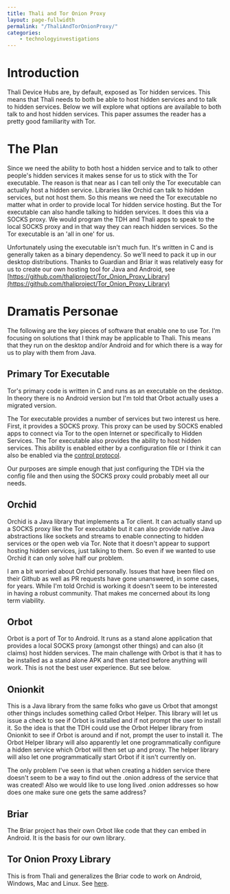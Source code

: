 ```yaml
---
title: Thali and Tor Onion Proxy
layout: page-fullwidth
permalink: "/ThaliAndTorOnionProxy/"
categories:
    - technologyinvestigations
---
```


# Introduction

Thali Device Hubs are, by default, exposed as Tor hidden services. This means that Thali needs to both be able to host hidden services and to talk to hidden services. Below we will explore what options are available to both talk to and host hidden services. This paper assumes the reader has a pretty good familiarity with Tor.

# The Plan

Since we need the ability to both host a hidden service and to talk to other people's hidden services it makes sense for us to stick with the Tor executable. The reason is that near as I can tell only the Tor executable can actually host a hidden service. Libraries like Orchid can talk to hidden services, but not host them. So this means we need the Tor executable no matter what in order to provide local Tor hidden service hosting. But the Tor executable can also handle talking to hidden services. It does this via a SOCKS proxy. We would program the TDH and Thali apps to speak to the local SOCKS proxy and in that way they can reach hidden services. So the Tor executable is an 'all in one' for us.

Unfortunately using the executable isn't much fun. It's written in C and is generally taken as a binary dependency. So we'll need to pack it up in our desktop distributions. Thanks to Guardian and Briar it was relatively easy for us to create our own hosting tool for Java and Android, see [https://github.com/thaliproject/Tor_Onion_Proxy_Library](https://github.com/thaliproject/Tor_Onion_Proxy_Library)

# Dramatis Personae

The following are the key pieces of software that enable one to use Tor. I'm focusing on solutions that I think may be applicable to Thali. This means that they run on the desktop and/or Android and for which there is a way for us to play with them from Java.

## Primary Tor Executable

Tor's primary code is written in C and runs as an executable on the desktop. In theory there is no Android version but I'm told that Orbot actually uses a migrated version.

The Tor executable provides a number of services but two interest us here. First, it provides a SOCKS proxy. This proxy can be used by SOCKS enabled apps to connect via Tor to the open Internet or specifically to Hidden Services. The Tor executable also provides the ability to host hidden services. This ability is enabled either by a configuration file or I think it can also be enabled via the [control protocol](https://gitweb.torproject.org/torspec.git/blob/HEAD:/control-spec.txt).

Our purposes are simple enough that just configuring the TDH via the config file and then using the SOCKS proxy could probably meet all our needs.

## Orchid

Orchid is a Java library that implements a Tor client. It can actually stand up a SOCKS proxy like the Tor executable but it can also provide native Java abstractions like sockets and streams to enable connecting to hidden services or the open web via Tor. Note that it doesn't appear to support hosting hidden services, just talking to them. So even if we wanted to use Orchid it can only solve half our problem.

I am a bit worried about Orchid personally. Issues that have been filed on their Github as well as PR requests have gone unanswered, in some cases, for years. While I'm told Orchid is working it doesn't seem to be interested in having a robust community. That makes me concerned about its long term viability.

## Orbot

Orbot is a port of Tor to Android. It runs as a stand alone application that provides a local SOCKS proxy (amongst other things) and can also (it claims) host hidden services. The main challenge with Orbot is that it has to be installed as a stand alone APK and then started before anything will work. This is not the best user experience. But see below.

## Onionkit

This is a  Java library from the same folks who gave us Orbot that amongst other things includes something called Orbot Helper. This library will let us issue a check to see if Orbot is installed and if not prompt the user to install it. So the idea is that the TDH could use the Orbot Helper library from Onionkit to see if Orbot is around and if not, prompt the user to install it. The Orbot Helper library will also apparently let one programmatically configure a hidden service which Orbot will then set up and proxy. The helper library will also let one programmatically start Orbot if it isn't currently on.

The only problem I've seen is that when creating a hidden service there doesn't seem to be a way to find out the .onion address of the service that was created! Also we would like to use long lived .onion addresses so how does one make sure one gets the same address?

## Briar

The Briar project has their own Orbot like code that they can embed in Android. It is the basis for our own library.

## Tor Onion Proxy Library
This is from Thali and generalizes the Briar code to work on Android, Windows, Mac and Linux. See [here](https://github.com/thaliproject/Tor_Onion_Proxy_Library).
